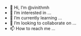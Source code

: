 - 👋 Hi, I’m @vinithmh
- 👀 I’m interested in ...
- 🌱 I’m currently learning ...
- 💞️ I’m looking to collaborate on ...
- 📫 How to reach me ...

<!---
vinithmh/vinithmh is a ✨ special ✨ repository because its `README.md` (this file) appears on your GitHub profile.
You can click the Preview link to take a look at your changes.
--->
